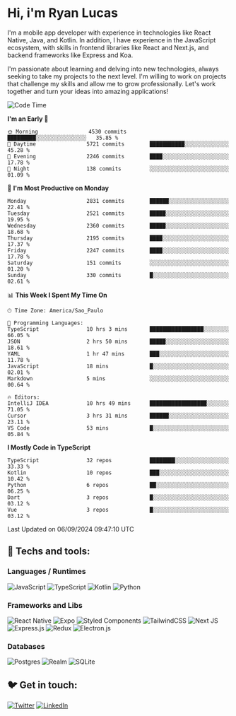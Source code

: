 # Hi, i'm Ryan Lucas

I'm a mobile app developer with experience in technologies like React Native, Java, and Kotlin.
In addition, I have experience in the JavaScript ecosystem, with skills in frontend libraries like React and Next.js, and backend frameworks like Express and Koa.

I'm passionate about learning and delving into new technologies, always seeking to take my projects to the next level. I'm willing to work on projects that challenge my skills and allow me to grow professionally. Let's work together and turn your ideas into amazing applications!


<!--START_SECTION:waka-->
![Code Time](http://img.shields.io/badge/Code%20Time-542%20hrs%207%20mins-blue)

**I'm an Early 🐤** 

```text
🌞 Morning                4530 commits        █████████░░░░░░░░░░░░░░░░   35.85 % 
🌆 Daytime                5721 commits        ███████████░░░░░░░░░░░░░░   45.28 % 
🌃 Evening                2246 commits        ████░░░░░░░░░░░░░░░░░░░░░   17.78 % 
🌙 Night                  138 commits         ░░░░░░░░░░░░░░░░░░░░░░░░░   01.09 % 
```
📅 **I'm Most Productive on Monday** 

```text
Monday                   2831 commits        ██████░░░░░░░░░░░░░░░░░░░   22.41 % 
Tuesday                  2521 commits        █████░░░░░░░░░░░░░░░░░░░░   19.95 % 
Wednesday                2360 commits        █████░░░░░░░░░░░░░░░░░░░░   18.68 % 
Thursday                 2195 commits        ████░░░░░░░░░░░░░░░░░░░░░   17.37 % 
Friday                   2247 commits        ████░░░░░░░░░░░░░░░░░░░░░   17.78 % 
Saturday                 151 commits         ░░░░░░░░░░░░░░░░░░░░░░░░░   01.20 % 
Sunday                   330 commits         █░░░░░░░░░░░░░░░░░░░░░░░░   02.61 % 
```


📊 **This Week I Spent My Time On** 

```text
🕑︎ Time Zone: America/Sao_Paulo

💬 Programming Languages: 
TypeScript               10 hrs 3 mins       █████████████████░░░░░░░░   66.05 % 
JSON                     2 hrs 50 mins       █████░░░░░░░░░░░░░░░░░░░░   18.61 % 
YAML                     1 hr 47 mins        ███░░░░░░░░░░░░░░░░░░░░░░   11.78 % 
JavaScript               18 mins             █░░░░░░░░░░░░░░░░░░░░░░░░   02.01 % 
Markdown                 5 mins              ░░░░░░░░░░░░░░░░░░░░░░░░░   00.64 % 

🔥 Editors: 
IntelliJ IDEA            10 hrs 49 mins      ██████████████████░░░░░░░   71.05 % 
Cursor                   3 hrs 31 mins       ██████░░░░░░░░░░░░░░░░░░░   23.11 % 
VS Code                  53 mins             █░░░░░░░░░░░░░░░░░░░░░░░░   05.84 % 
```

**I Mostly Code in TypeScript** 

```text
TypeScript               32 repos            ████████░░░░░░░░░░░░░░░░░   33.33 % 
Kotlin                   10 repos            ███░░░░░░░░░░░░░░░░░░░░░░   10.42 % 
Python                   6 repos             ██░░░░░░░░░░░░░░░░░░░░░░░   06.25 % 
Dart                     3 repos             █░░░░░░░░░░░░░░░░░░░░░░░░   03.12 % 
Vue                      3 repos             █░░░░░░░░░░░░░░░░░░░░░░░░   03.12 % 
```




 Last Updated on 06/09/2024 09:47:10 UTC
<!--END_SECTION:waka-->

## 🔧 Techs and tools: 

### Languages / Runtimes
![JavaScript](https://img.shields.io/badge/javascript-%23323330.svg?style=for-the-badge&logo=javascript&logoColor=%23F7DF1E)
![TypeScript](https://img.shields.io/badge/typescript-%23007ACC.svg?style=for-the-badge&logo=typescript&logoColor=white)
![Kotlin](https://img.shields.io/badge/kotlin-%230095D5.svg?style=for-the-badge&logo=kotlin&logoColor=white) ![Python](https://img.shields.io/badge/python-3670A0?style=for-the-badge&logo=python&logoColor=ffdd54)

### Frameworks and Libs
![React Native](https://img.shields.io/badge/react_native-%2320232a.svg?style=for-the-badge&logo=react&logoColor=%2361DAFB)
![Expo](https://img.shields.io/badge/expo-1C1E24?style=for-the-badge&logo=expo&logoColor=#D04A37)
![Styled Components](https://img.shields.io/badge/styled--components-DB7093?style=for-the-badge&logo=styled-components&logoColor=white)
![TailwindCSS](https://img.shields.io/badge/tailwindcss-%2338B2AC.svg?style=for-the-badge&logo=tailwind-css&logoColor=white)
![Next JS](https://img.shields.io/badge/Next-black?style=for-the-badge&logo=next.js&logoColor=white)
![Express.js](https://img.shields.io/badge/express.js-%23404d59.svg?style=for-the-badge&logo=express&logoColor=%2361DAFB)
![Redux](https://img.shields.io/badge/redux-%23593d88.svg?style=for-the-badge&logo=redux&logoColor=white)
![Electron.js](https://img.shields.io/badge/Electron-191970?style=for-the-badge&logo=Electron&logoColor=white)

### Databases
![Postgres](https://img.shields.io/badge/postgres-%23316192.svg?style=for-the-badge&logo=postgresql&logoColor=white)
![Realm](https://img.shields.io/badge/Realm-39477F?style=for-the-badge&logo=realm&logoColor=white)
![SQLite](https://img.shields.io/badge/sqlite-%2307405e.svg?style=for-the-badge&logo=sqlite&logoColor=white)

## 🐦 Get in touch:

[![Twitter](https://img.shields.io/badge/Twitter-%231DA1F2.svg?style=for-the-badge&logo=Twitter&logoColor=white)](https://twitter.com/ryangst_)
[![LinkedIn](https://img.shields.io/badge/linkedin-%230077B5.svg?style=for-the-badge&logo=linkedin&logoColor=white)](https://www.linkedin.com/in/ryan-lucas-machado/)
